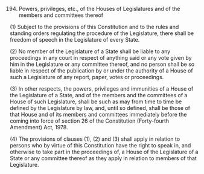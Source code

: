 194. Powers, privileges, etc., of the Houses of Legislatures and of the members and committees thereof

(1) Subject to the provisions of this Constitution and to the rules and standing orders regulating the procedure of the Legislature, there shall be freedom of speech in the Legislature of every State.

(2) No member of the Legislature of a State shall be liable to any proceedings in any court in respect of anything said or any vote given by him in the Legislature or any committee thereof, and no person shall be so liable in respect of the publication by or under the authority of a House of such a Legislature of any report, paper, votes or proceedings.

(3) In other respects, the powers, privileges and immunities of a House of the Legislature of a State, and of the members and the committees of a House of such Legislature, shall be such as may from time to time be defined by the Legislature by law, and, until so defined, shall be those of that House and of its members and committees immediately before the coming into force of section 26 of the Constitution (Forty-fourth Amendment) Act, 1978.

(4) The provisions of clauses (1), (2) and (3) shall apply in relation to persons who by virtue of this Constitution have the right to speak in, and otherwise to take part in the proceedings of, a House of the Legislature of a State or any committee thereof as they apply in relation to members of that Legislature.

